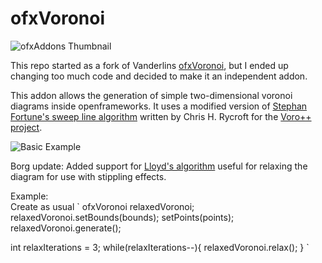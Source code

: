 # ofxVoronoi

![ofxAddons Thumbnail](https://raw.githubusercontent.com/madc/ofxVoronoi/master/ofxaddons_thumbnail.png)

This repo started as a fork of Vanderlins [ofxVoronoi](https://github.com/vanderlin/ofxVoronoi), but I ended up changing too much code and decided to make it an independent addon.

This addon allows the generation of simple two-dimensional voronoi diagrams inside openframeworks. It uses a modified version of [Stephan Fortune's sweep line algorithm](http://ect.bell-labs.com/who/sjf/) written by Chris H. Rycroft for the [Voro++ project](http://math.lbl.gov/voro++/).

![Basic Example](https://github.com/madc/ofxVoronoi/raw/master/ofxVoronoi_Screenshot.png)


Borg update:
Added support for [Lloyd's algorithm](https://en.wikipedia.org/wiki/Lloyd%27s_algorithm) useful for relaxing the diagram for use with stippling effects.

Example:  
Create as usual
`
ofxVoronoi relaxedVoronoi;
relaxedVoronoi.setBounds(bounds);
setPoints(points);
relaxedVoronoi.generate();

int relaxIterations = 3;
while(relaxIterations--){
	relaxedVoronoi.relax();
}
`

